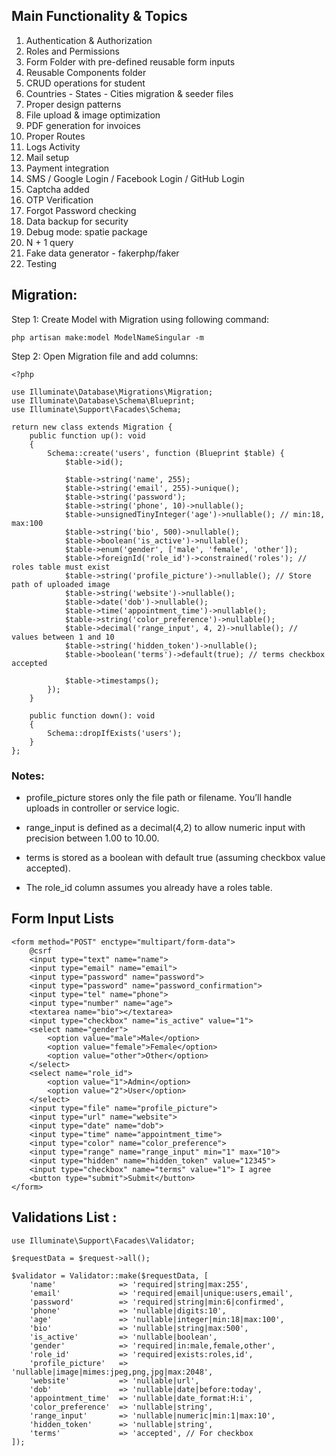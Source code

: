 ## Main Functionality & Topics

1. Authentication & Authorization            
2. Roles and Permissions          
3. Form Folder with pre-defined reusable form inputs      
4. Reusable Components folder 
5. CRUD operations for student 
6. Countries - States - Cities migration & seeder files 
7. Proper design patterns 
8. File upload & image optimization 
9. PDF generation for invoices 
10. Proper Routes 
11. Logs Activity 
12. Mail setup 
13. Payment integration 
14. SMS / Google Login / Facebook Login / GitHub Login 
15. Captcha added 
16. OTP Verification 
17. Forgot Password checking 
18. Data backup for security
19. Debug mode: spatie package
20. N + 1 query 
21. Fake data generator - fakerphp/faker
22. Testing 



## Migration: 

Step 1: Create Model with Migration using following command:

```
php artisan make:model ModelNameSingular -m
```

Step 2: Open Migration file and add columns:

```
<?php

use Illuminate\Database\Migrations\Migration;
use Illuminate\Database\Schema\Blueprint;
use Illuminate\Support\Facades\Schema;

return new class extends Migration {
    public function up(): void
    {
        Schema::create('users', function (Blueprint $table) {
            $table->id();

            $table->string('name', 255);
            $table->string('email', 255)->unique();
            $table->string('password');
            $table->string('phone', 10)->nullable();
            $table->unsignedTinyInteger('age')->nullable(); // min:18, max:100
            $table->string('bio', 500)->nullable();
            $table->boolean('is_active')->nullable();
            $table->enum('gender', ['male', 'female', 'other']);
            $table->foreignId('role_id')->constrained('roles'); // roles table must exist
            $table->string('profile_picture')->nullable(); // Store path of uploaded image
            $table->string('website')->nullable();
            $table->date('dob')->nullable();
            $table->time('appointment_time')->nullable();
            $table->string('color_preference')->nullable();
            $table->decimal('range_input', 4, 2)->nullable(); // values between 1 and 10
            $table->string('hidden_token')->nullable();
            $table->boolean('terms')->default(true); // terms checkbox accepted

            $table->timestamps();
        });
    }

    public function down(): void
    {
        Schema::dropIfExists('users');
    }
};
``` 

### Notes:

- profile_picture stores only the file path or filename. You’ll handle uploads in controller or service logic.

- range_input is defined as a decimal(4,2) to allow numeric input with precision between 1.00 to 10.00.

- terms is stored as a boolean with default true (assuming checkbox value accepted).

- The role_id column assumes you already have a roles table.


## Form Input Lists 

```
<form method="POST" enctype="multipart/form-data">
    @csrf
    <input type="text" name="name">
    <input type="email" name="email">
    <input type="password" name="password">
    <input type="password" name="password_confirmation">
    <input type="tel" name="phone">
    <input type="number" name="age">
    <textarea name="bio"></textarea>
    <input type="checkbox" name="is_active" value="1">
    <select name="gender">
        <option value="male">Male</option>
        <option value="female">Female</option>
        <option value="other">Other</option>
    </select>
    <select name="role_id">
        <option value="1">Admin</option>
        <option value="2">User</option>
    </select>
    <input type="file" name="profile_picture">
    <input type="url" name="website">
    <input type="date" name="dob">
    <input type="time" name="appointment_time">
    <input type="color" name="color_preference">
    <input type="range" name="range_input" min="1" max="10">
    <input type="hidden" name="hidden_token" value="12345">
    <input type="checkbox" name="terms" value="1"> I agree
    <button type="submit">Submit</button>
</form>

```




## Validations List : 


```
use Illuminate\Support\Facades\Validator;

$requestData = $request->all();

$validator = Validator::make($requestData, [
    'name'              => 'required|string|max:255',
    'email'             => 'required|email|unique:users,email',
    'password'          => 'required|string|min:6|confirmed',
    'phone'             => 'nullable|digits:10',
    'age'               => 'nullable|integer|min:18|max:100',
    'bio'               => 'nullable|string|max:500',
    'is_active'         => 'nullable|boolean',
    'gender'            => 'required|in:male,female,other',
    'role_id'           => 'required|exists:roles,id',
    'profile_picture'   => 'nullable|image|mimes:jpeg,png,jpg|max:2048',
    'website'           => 'nullable|url',
    'dob'               => 'nullable|date|before:today',
    'appointment_time'  => 'nullable|date_format:H:i',
    'color_preference'  => 'nullable|string',
    'range_input'       => 'nullable|numeric|min:1|max:10',
    'hidden_token'      => 'nullable|string',
    'terms'             => 'accepted', // For checkbox
]);
```